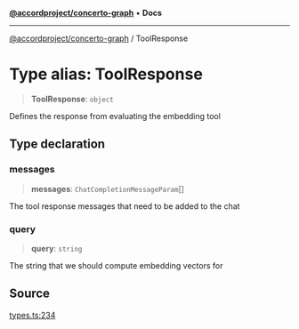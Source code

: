 [**@accordproject/concerto-graph**](../README.md) • **Docs**

***

[@accordproject/concerto-graph](../README.md) / ToolResponse

# Type alias: ToolResponse

> **ToolResponse**: `object`

Defines the response from evaluating the embedding tool

## Type declaration

### messages

> **messages**: `ChatCompletionMessageParam`[]

The tool response messages that need to be added to the chat

### query

> **query**: `string`

The string that we should compute embedding vectors for

## Source

[types.ts:234](https://github.com/accordproject/lab-concerto-graph/blob/9e94edc926719638323f93597ac11c7873b63663/src/types.ts#L234)
